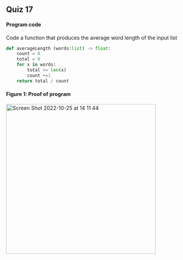 ## Quiz 17
#### Program code
Code a function that produces the average word length of the input list
```.py
def averageLength (words:list) -> float:
    count = 0
    total = 0
    for x in words:
        total += len(x)
        count +=1
    return total / count
``` 

#### Figure 1: Proof of program
<img width="409" alt="Screen Shot 2022-10-25 at 14 11 44" src="https://user-images.githubusercontent.com/105724334/197699468-5f7148e1-58bd-4ec0-b5e1-7c3dcc40323e.png">

